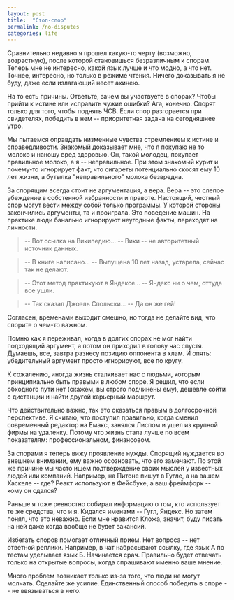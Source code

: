 ```yaml
---
layout: post
title:  "Стоп-спор"
permalink: /no-disputes
categories: life
---
```


Сравнительно недавно я прошел какую-то черту (возможно, возрастную), после
которой становишься безразличным к спорам. Теперь мне не интересно, какой язык
лучше и что модно, а что нет. Точнее, интересно, но только в режиме
чтения. Ничего доказывать я не буду, даже если излагающий несет ахинею.

На то есть причины. Ответьте, зачем вы участвуете в спорах? Чтобы прийти к
истине или исправить чужие ошибки? Ага, конечно. Спорят только для того, чтобы
поднять ЧСВ. Если спор разгорается при свидетелях, победить в нем --
приоритетная задача на сегодняшнее утро.

Мы пытаемся оправдать низменные чувства стремлением к истине и
справедливости. Знакомый доказывает мне, что я покупаю не то молоко и наношу
вред здоровью. Он, такой молодец, покупает правильное молоко, а я --
неправильное. При этом знакомый курит и почему-то игнорирует факт, что сигареты
потенциально скосят ему 10 лет жизни, а бутылка "неправильного" молока
безвредна.

За спорящим всегда стоит не аргументация, а вера. Вера -- это слепое убеждение в
собстенной избранности и правоте. Настоящий, честный спор могут вести между
собой только программы. У которой стороны закончились аргументы, та и
проиграла. Это поведение машин. На практике люди банально игнорируют неугодные
факты, переходят на личности.

> -- Вот ссылка на Википедию...
> -- Вики -- не авторитетный источник данных.

> -- В книге написано...
> -- Выпущена 10 лет назад, устарела, сейчас так не делают.

> -- Этот метод практикуют в Яндексе...
> -- Яндекс ни о чем, оттуда все ушли.

> -- Так сказал Джоэль Спольски...
> -- Да он же гей!

Согласен, временами выходит смешно, но тогда не делайте вид, что спорите о
чем-то важном.

Помню как я переживал, когда в долгих спорах не мог найти подходящий аргумент, а
потом он приходил в голову час спустя. Думаешь, все, завтра разнесу позицию
оппонента в хлам. И опять: убедительный аргумент просто игнорируют, все по
кругу.

К сожалению, иногда жизнь сталкивает нас с людьми, которым принципиально быть
правыми в любом споре. Я решил, что если обходного пути нет (скажем, вы строго
подчинены ему), дешевле сойти с дистанции и найти другой карьерный маршрут.

Что действительно важно, так это оказаться правым в долгосрочной перспективе. Я
считаю, что поступил правильно, когда сменил современный редактор на Емакс,
занялся Лиспом и ушел из крупной фирмы на удаленку. Потому что жизнь стала лучше
по всем показателям: профессиональном, финансовом.

За спорами я теперь вижу проявление нужды. Спорящий нуждается во внешнем
внимании, ему важно осозновать, что его замечают. По этой же причине мы часто
ищем подтверждение своих мыслей у известных людей или компаний. Например, на
Питоне пишут в Гугле, а на вашем Хаскеле -- где? Реакт используют в Фейсбуке, а
ваш фреймфорк -- кому он сдался?

Раньше я тоже ревностно собирал информацию о том, кто использует те же средства,
что и я. Кидался именами -- Гугл, Яндекс. Но затем понял, что это неважно. Если
мне нравится Кложа, значит, буду писать на ней даже когда вообще не будет
вакансий.

Избегать споров помогает отличный прием. Нет вопроса -- нет ответной
реплики. Например, в чат набрасывают ссылку, где язык А по тестам уделывает язык
Б. Начинается срач. Правильно будет отвечать только на открытые вопросы, когда
спрашивают именно ваше мнение.

Много проблем возникает только из-за того, что люди не могут молчать. Сделайте
же усилие. Единственный способ победить в споре -- не ввязываться в него.
